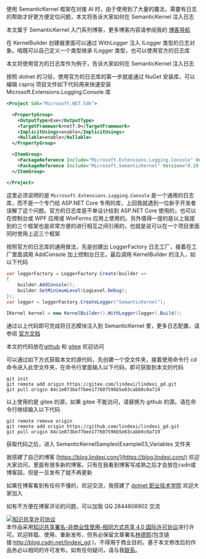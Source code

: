 
使用 SemanticKernel 框架在对接 AI 时，由于使用到了大量的魔法，需要有日志的帮助才好更方便定位问题，本文将告诉大家如何在 SemanticKernel 注入日志

<!--more-->


<!-- CreateTime:2023/8/28 8:37:23 -->

<!-- 发布 -->
<!-- 博客 -->

本文属于 SemanticKernel 入门系列博客，更多博客内容请参阅我的 [博客导航](https://blog.lindexi.com/post/%E5%8D%9A%E5%AE%A2%E5%AF%BC%E8%88%AA.html )

在 KernelBuilder 创建器里面可以通过 WithLogger 注入 ILogger 类型的日志对象。咱既可以自己定义一个类型继承 ILogger 类型，也可以使用官方的日志库

本文将使用官方的日志库作为例子，告诉大家如何在 SemanticKernel 注入日志

按照 dotnet 的习俗，使用官方的日志库的第一步就是通过 NuGet 安装库，可以编辑 csproj 项目文件如下代码用来快速安装 Microsoft.Extensions.Logging.Console 库

```xml
<Project Sdk="Microsoft.NET.Sdk">

  <PropertyGroup>
    <OutputType>Exe</OutputType>
    <TargetFramework>net7.0</TargetFramework>
    <ImplicitUsings>enable</ImplicitUsings>
    <Nullable>enable</Nullable>
  </PropertyGroup>

  <ItemGroup>
    <PackageReference Include="Microsoft.Extensions.Logging.Console" Version="7.0.0" />
    <PackageReference Include="Microsoft.SemanticKernel" Version="0.20.230821.4-preview" />
  </ItemGroup>

</Project>
```

这里必须说明的是 `Microsoft.Extensions.Logging.Console` 是一个通用的日志库，而不是一个专门给 ASP.NET Core 专用的库，上回我就遇到一位新手开发者误解了这个问题。官方的日志库是不单设计给到 ASP.NET Core 使用的，也可以在控制台或 WPF 应用或 WinForms 应用上使用的。另外值得一提的是以上我提到的三个框架也是非常方便的进行相互之间引用的，也就是说可以在一个项目里面同时使用上这三个框架

按照官方的日志库的通用做法，先是创建出 LoggerFactory 日志工厂，接着在工厂里面调用 AddConsole 加上控制台日志，最后调用 KernelBuilder 的注入，如以下代码

```csharp
var loggerFactory = LoggerFactory.Create(builder =>
{
    builder.AddConsole();
    builder.SetMinimumLevel(LogLevel.Debug);
});
var logger = loggerFactory.CreateLogger("SemanticKernel");

IKernel kernel = new KernelBuilder().WithLogger(logger).Build();
```

通过以上代码即可完成将日志模块注入到 SemanticKernel 里，更多日志配置，请参阅 [官方文档](https://learn.microsoft.com/en-us/aspnet/core/fundamentals/logging/?view=aspnetcore-7.0)

本文的代码放在[github](https://github.com/lindexi/lindexi_gd/tree/84c1e073be77bee177607596b5e03cabb0c0a719/SemanticKernelSamples/Example03_Variables) 和 [gitee](https://gitee.com/lindexi/lindexi_gd/tree/84c1e073be77bee177607596b5e03cabb0c0a719/SemanticKernelSamples/Example03_Variables) 欢迎访问

可以通过如下方式获取本文的源代码，先创建一个空文件夹，接着使用命令行 cd 命令进入此空文件夹，在命令行里面输入以下代码，即可获取到本文的代码

```
git init
git remote add origin https://gitee.com/lindexi/lindexi_gd.git
git pull origin 84c1e073be77bee177607596b5e03cabb0c0a719
```

以上使用的是 gitee 的源，如果 gitee 不能访问，请替换为 github 的源。请在命令行继续输入以下代码

```
git remote remove origin
git remote add origin https://github.com/lindexi/lindexi_gd.git
git pull origin 84c1e073be77bee177607596b5e03cabb0c0a719
```

获取代码之后，进入 SemanticKernelSamples\Example03_Variables 文件夹


我搭建了自己的博客 [https://blog.lindexi.com/](https://blog.lindexi.com/) 欢迎大家访问，里面有很多新的博客。只有在我看到博客写成熟之后才会放在csdn或博客园，但是一旦发布了就不再更新

如果在博客看到有任何不懂的，欢迎交流，我搭建了 [dotnet 职业技术学院](https://t.me/dotnet_campus) 欢迎大家加入

如有不方便在博客评论的问题，可以加我 QQ 2844808902 交流

<a rel="license" href="http://creativecommons.org/licenses/by-nc-sa/4.0/"><img alt="知识共享许可协议" style="border-width:0" src="https://licensebuttons.net/l/by-nc-sa/4.0/88x31.png" /></a><br />本作品采用<a rel="license" href="http://creativecommons.org/licenses/by-nc-sa/4.0/">知识共享署名-非商业性使用-相同方式共享 4.0 国际许可协议</a>进行许可。欢迎转载、使用、重新发布，但务必保留文章署名[林德熙](http://blog.csdn.net/lindexi_gd)(包含链接:http://blog.csdn.net/lindexi_gd )，不得用于商业目的，基于本文修改后的作品务必以相同的许可发布。如有任何疑问，请与我[联系](mailto:lindexi_gd@163.com)。
